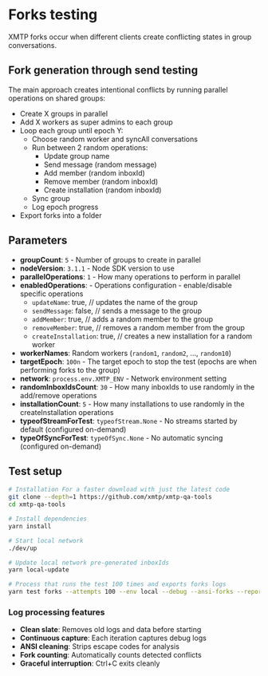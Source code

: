 # Forks testing

XMTP forks occur when different clients create conflicting states in group conversations.

## Fork generation through send testing

The main approach creates intentional conflicts by running parallel operations on shared groups:

- Create X groups in parallel
- Add X workers as super admins to each group
- Loop each group until epoch Y:
  - Choose random worker and syncAll conversations
  - Run between 2 random operations:
    - Update group name
    - Send message (random message)
    - Add member (random inboxId)
    - Remove member (random inboxId)
    - Create installation (random inboxId)
  - Sync group
  - Log epoch progress
- Export forks into a folder

## Parameters

- **groupCount**: `5` - Number of groups to create in parallel
- **nodeVersion**: `3.1.1` - Node SDK version to use
- **parallelOperations**: `1` - How many operations to perform in parallel
- **enabledOperations**: - Operations configuration - enable/disable specific operations
  - `updateName`: true, // updates the name of the group
  - `sendMessage`: false, // sends a message to the group
  - `addMember`: true, // adds a random member to the group
  - `removeMember`: true, // removes a random member from the group
  - `createInstallation`: true, // creates a new installation for a random worker
- **workerNames**: Random workers (`random1`, `random2`, ..., `random10`)
- **targetEpoch**: `100n` - The target epoch to stop the test (epochs are when performing forks to the group)
- **network**: `process.env.XMTP_ENV` - Network environment setting
- **randomInboxIdsCount**: `30` - How many inboxIds to use randomly in the add/remove operations
- **installationCount**: `5` - How many installations to use randomly in the createInstallation operations
- **typeofStreamForTest**: `typeofStream.None` - No streams started by default (configured on-demand)
- **typeOfSyncForTest**: `typeOfSync.None` - No automatic syncing (configured on-demand)

## Test setup

```bash
# Installation For a faster download with just the latest code
git clone --depth=1 https://github.com/xmtp/xmtp-qa-tools
cd xmtp-qa-tools

# Install dependencies
yarn install

# Start local network
./dev/up

# Update local network pre-generated inboxIds
yarn local-update

# Process that runs the test 100 times and exports forks logs
yarn test forks --attempts 100 --env local --debug --ansi-forks --report-forks
```

### Log processing features

- **Clean slate**: Removes old logs and data before starting
- **Continuous capture**: Each iteration captures debug logs
- **ANSI cleaning**: Strips escape codes for analysis
- **Fork counting**: Automatically counts detected conflicts
- **Graceful interruption**: Ctrl+C exits cleanly
